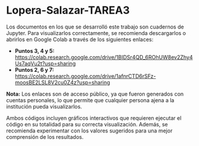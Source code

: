 # Lopera-Salazar-TAREA3

Los documentos en los que se desarrolló este trabajo son cuadernos de Jupyter. Para visualizarlos correctamente, se recomienda descargarlos o abrirlos en Google Colab a través de los siguientes enlaces:  

- **Puntos 3, 4 y 5:** https://colab.research.google.com/drive/1BIDSr4QD_6ROhUW8ev2Zhy4Us7aqVu2t?usp=sharing  
- **Puntos 2, 6 y 7:** https://colab.research.google.com/drive/1afnrCTD6rSFz-moosBE2LSL8V2cu0Z4z?usp=sharing

**Nota:** Los enlaces son de acceso público, ya que fueron generados con cuentas personales, lo que permite que cualquier persona ajena a la institución pueda visualizarlos.  

Ambos códigos incluyen gráficos interactivos que requieren ejecutar el código en su totalidad para su correcta visualización. Además, se recomienda experimentar con los valores sugeridos para una mejor comprensión de los resultados.
